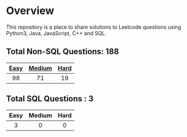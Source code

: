 # Overview

This repository is a place to share solutions to Leetcode questions using Python3, Java, JavaScript, C++ and SQL.


## Total Non-SQL Questions: 188

| [Easy](https://github.com/ezryn-zaharoff/leetcode-solutions/tree/master/01-easy) | [Medium](https://github.com/ezryn-zaharoff/leetcode-solutions/tree/master/02-medium) | [Hard](https://github.com/ezryn-zaharoff/leetcode-solutions/tree/master/03-hard) |
|:----:|:------:|:----:|
|  98  |   71   |  19  |


## Total SQL Questions : 3

| Easy | Medium | Hard |
|:----:|:------:|:----:|
|   3  |    0   |   0  |
